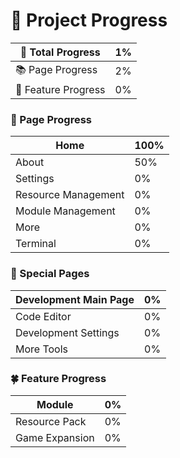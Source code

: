 # 🚀 Project Progress

| 💮 Total Progress   | 1% |
| ------------------- | -- |
| 📚 Page Progress    | 2% |
| 💐 Feature Progress | 0% |

### 🌻 Page Progress

| Home                | 100% |
| ------------------- | ---- |
| About               | 50%  |
| Settings            | 0%   |
| Resource Management | 0%   |
| Module Management   | 0%   |
| More                | 0%   |
| Terminal            | 0%   |

### 🍁 Special Pages

| Development Main Page | 0% |
| --------------------- | -- |
| Code Editor           | 0% |
| Development Settings  | 0% |
| More Tools            | 0% |

### 🍀 Feature Progress

| Module         | 0% |
| -------------- | -- |
| Resource Pack  | 0% |
| Game Expansion | 0% |
